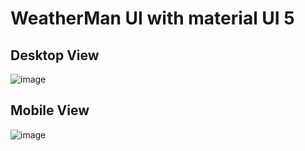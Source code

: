 # WeatherMan UI with material UI 5

## Desktop View
![image](https://user-images.githubusercontent.com/34575085/185775249-0f3cda3b-f0f2-4c14-b832-3279cca50452.png)

## Mobile View
![image](https://user-images.githubusercontent.com/34575085/185775285-e06cfbdc-8720-4731-894c-874e656578d3.png)

